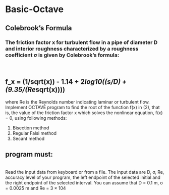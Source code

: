 # Basic-Octave 


## Colebrook’s Formula
### The friction factor x for turbulent flow in a pipe of diameter D and interior roughness characterized by a roughness coefficient σ is given by Colebrook’s formula:
<br>

## f_x = (1/sqrt(x)) - 1.14 + 2*log10((s/D) + (9.35/(Re*sqrt(x))))

<p>
where Re is the Reynolds number indicating laminar or turbulent flow.
Implement OCTAVE program to find the root of the function f(x) in (2), that is, the
value of the friction factor x which solves the nonlinear equation, f(x) = 0, using following
methods:
 </p>
 
<ol>
<li> Bisection method </li>
<li> Regular Falsi method </li>
<li>Secant method </li>
</ol>

## program must:
<br>
Read the input data from keyboard or from a file. The input data are D, σ, Re,
accuracy level of your program, the left endpoint of the selected initial and the right
endpoint of the selected interval.
You can assume that D = 0.1 m, σ = 0.0025 m and Re = 3 × 104
